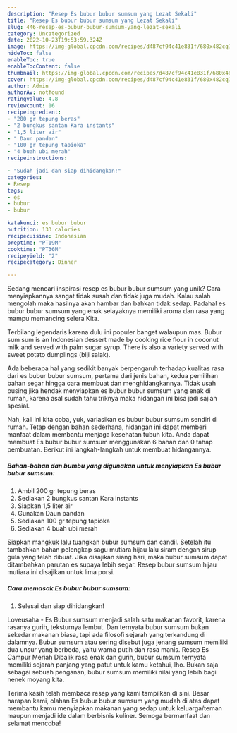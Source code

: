 ```yaml
---
description: "Resep Es bubur bubur sumsum yang Lezat Sekali"
title: "Resep Es bubur bubur sumsum yang Lezat Sekali"
slug: 446-resep-es-bubur-bubur-sumsum-yang-lezat-sekali
category: Uncategorized
date: 2022-10-23T19:53:59.324Z
image: https://img-global.cpcdn.com/recipes/d487cf94c41e831f/680x482cq70/es-bubur-bubur-sumsum-foto-resep-utama.jpg
hideToc: false
enableToc: true
enableTocContent: false
thumbnail: https://img-global.cpcdn.com/recipes/d487cf94c41e831f/680x482cq70/es-bubur-bubur-sumsum-foto-resep-utama.jpg
cover: https://img-global.cpcdn.com/recipes/d487cf94c41e831f/680x482cq70/es-bubur-bubur-sumsum-foto-resep-utama.jpg
author: Admin
authorAv: notfound
ratingvalue: 4.8
reviewcount: 16
recipeingredient:
- "200 gr tepung beras"
- "2 bungkus santan Kara instants"
- "1,5 liter air"
- " Daun pandan"
- "100 gr tepung tapioka"
- "4 buah ubi merah"
recipeinstructions:

- "Sudah jadi dan siap dihidangkan!"
categories:
- Resep
tags:
- es
- bubur
- bubur

katakunci: es bubur bubur 
nutrition: 133 calories
recipecuisine: Indonesian
preptime: "PT19M"
cooktime: "PT36M"
recipeyield: "2"
recipecategory: Dinner

---
```





Sedang mencari inspirasi resep es bubur bubur sumsum yang unik? Cara menyiapkannya sangat tidak susah dan tidak juga mudah. Kalau salah mengolah maka hasilnya akan hambar dan bahkan tidak sedap. Padahal es bubur bubur sumsum yang enak selayaknya memiliki aroma dan rasa yang mampu memancing selera Kita.





Terbilang legendaris karena dulu ini populer banget walaupun mas. Bubur sum sum is an Indonesian dessert made by cooking rice flour in coconut milk and served with palm sugar syrup. There is also a variety served with sweet potato dumplings (biji salak).

Ada beberapa hal yang sedikit banyak berpengaruh terhadap kualitas rasa dari es bubur bubur sumsum, pertama dari jenis bahan, kedua pemilihan bahan segar hingga cara membuat dan menghidangkannya. Tidak usah pusing jika hendak menyiapkan es bubur bubur sumsum yang enak di rumah, karena asal sudah tahu triknya maka hidangan ini bisa jadi sajian spesial.






Nah, kali ini kita coba, yuk, variasikan es bubur bubur sumsum sendiri di rumah. Tetap dengan bahan sederhana, hidangan ini dapat memberi manfaat dalam membantu menjaga kesehatan tubuh kita. Anda dapat membuat Es bubur bubur sumsum menggunakan 6 bahan dan 0 tahap pembuatan. Berikut ini langkah-langkah untuk membuat hidangannya.

<!--inarticleads1-->

##### Bahan-bahan dan bumbu yang digunakan untuk menyiapkan Es bubur bubur sumsum:

1. Ambil 200 gr tepung beras
1. Sediakan 2 bungkus santan Kara instants
1. Siapkan 1,5 liter air
1. Gunakan  Daun pandan
1. Sediakan 100 gr tepung tapioka
1. Sediakan 4 buah ubi merah


Siapkan mangkuk lalu tuangkan bubur sumsum dan candil. Setelah itu tambahkan bahan pelengkap sagu mutiara hijau lalu siram dengan sirup gula yang telah dibuat. Jika disajikan siang hari, maka bubur sumsum dapat ditambahkan parutan es supaya lebih segar. Resep bubur sumsum hijau mutiara ini disajikan untuk lima porsi. 

<!--inarticleads2-->

##### Cara memasak Es bubur bubur sumsum:


1. Selesai dan siap dihidangkan!

Loveusaha - Es Bubur sumsum menjadi salah satu makanan favorit, karena rasanya gurih, teksturnya lembut. Dan ternyata bubur sumsum bukan sekedar makanan biasa, tapi ada filosofi sejarah yang terkandung di dalamnya. Bubur sumsum atau sering disebut juga jenang sumsum memiliki dua unsur yang berbeda, yaitu warna putih dan rasa manis. Resep Es Campur Meriah Dibalik rasa enak dan gurih, bubur sumsum ternyata memiliki sejarah panjang yang patut untuk kamu ketahui, lho. Bukan saja sebagai sebuah penganan, bubur sumsum memiliki nilai yang lebih bagi nenek moyang kita. 

Terima kasih telah membaca resep yang kami tampilkan di sini. Besar harapan kami, olahan Es bubur bubur sumsum yang mudah di atas dapat membantu kamu menyiapkan makanan yang sedap untuk keluarga/teman maupun menjadi ide dalam berbisnis kuliner. Semoga bermanfaat dan selamat mencoba!

